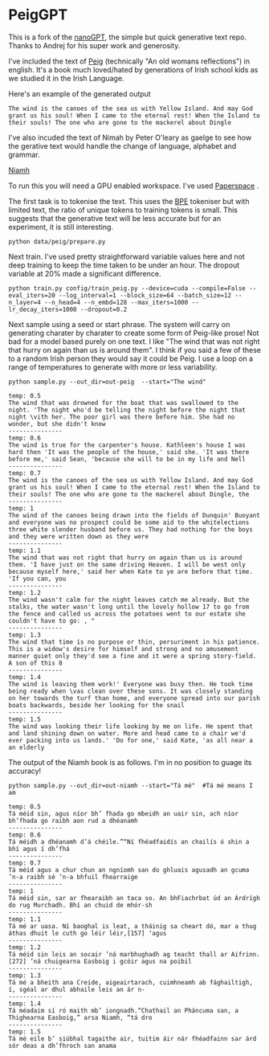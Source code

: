 

# PeigGPT

This is a fork of the [nanoGPT](https://github.com/karpathy/nanoGPT), the simple but quick generative text repo. Thanks to Andrej for his super work and generosity.

I've included the text of [Peig](https://archive.org/stream/anoldwomansrefle00sayemiss/anoldwomansrefle00sayemiss.txt) (technically "An old womans reflections") in english. It's a book much loved/hated by generations of Irish school kids as we studied it in the Irish Language. 

Here's an example of the generated output 
```
The wind is the canoes of the sea us with Yellow Island. And may God grant us his soul! When I came to the eternal rest! When the Island to their souls! The one who are gone to the mackerel about Dingle
```

I've also incuded the text of Nimah by Peter O'leary as gaelge to see how the gerative text would handle the change of language, alphabet and grammar. 

[Niamh](https://www.gutenberg.org/ebooks/50913)

To run this you will need a GPU enabled workspace. I've used [Paperspace](http://www.paperspace.com) .

The first task is to tokenise the text. This uses the [BPE](https://github.com/openai/tiktoken) tokeniser but with limited text, the ratio of unique tokens to training tokens is small. This suggests that the generative text will be less accurate but for an experiment, it is still interesting.

```
python data/peig/prepare.py 
```

Next train. I've used pretty straightforward variable values here and not deep training to keep the time taken to be under an hour.  The dropout variable at 20% made a significant difference. 

```
python train.py config/train_peig.py --device=cuda --compile=False --eval_iters=20 --log_interval=1 --block_size=64 --batch_size=12 --n_layer=4 --n_head=4 --n_embd=128 --max_iters=1000 --lr_decay_iters=1000 --dropout=0.2
```

Next sample using a seed or start phrase. The system will carry on generating charater by charater to create some form of Peig-like prose! Not bad for a model based purely on one text.  I like "The wind that was not right that hurry on again than us is around them". I think if you said a few of these to a random Irish person they would say it could be Peig. I use a loop on a range of temperatures to generate with more or less variability. 

```
python sample.py --out_dir=out-peig  --start="The wind"
```

```
temp: 0.5
The wind that was drowned for the boat that was swallowed to the night. 'The night who'd be telling the night before the night that night \vith her. The poor girl was there before him. She had no wonder, but she didn't know
---------------
temp: 0.6
The wind is true for the carpenter's house. Kathleen's house I was hard then 'It was the people of the house,' said she. 'It was there before me,' said Sean, 'because she will to be in my life and Nell
---------------
temp: 0.7
The wind is the canoes of the sea us with Yellow Island. And may God grant us his soul! When I came to the eternal rest! When the Island to their souls! The one who are gone to the mackerel about Dingle, the
---------------
temp: 1
The wind of the canoes being drawn into the fields of Dunquin' Buoyant and everyone was no prospect could be some aid to the whitelections three white slender husband before us. They had nothing for the boys and they were written down as they were
---------------
temp: 1.1
The wind that was not right that hurry on again than us is around them. 'I have just on the same driving Heaven. I will be west only because myself here,' said her when Kate to ye are before that time. 'If you can, you
---------------
temp: 1.2
The wind wasn't calm for the night leaves catch me already. But the stalks, the water wasn't long until the lovely hollow 17 to go from the fence and called us across the potatoes went to our estate she couldn't have to go: , "
---------------
temp: 1.3
The wind that time is no purpose or thin, persuriment in his patience. This is a widow's desire for himself and strong and no amusement manner quiet only they'd see a fine and it were a spring story-field. A son of this 8
---------------
temp: 1.4
The wind is leaving them work!' Everyone was busy then. He took time being ready when \vas clean over these sons. It was closely standing on her towards the turf than home, and everyone spread into our parish boats backwards, beside her looking for the snail
---------------
temp: 1.5
The wind was looking their life looking by me on life. He spent that and land shining down on water. More and head came to a chair we'd ever packing into us lands.' 'Do for one,' said Kate, 'as all near a an elderly
```

The output of the Niamh book is as follows. I'm in no position to guage its accuracy!

```
python sample.py --out_dir=out-niamh --start="Tá mé"  #Tá mé means I am
```

```
temp: 0.5
Tá méid sin, agus níor bh’ fhada go mbeidh an uair sin, ach níor bh’fhada go raibh aon rud a dhéanamh
---------------
temp: 0.6
Tá méidh a dhéanamh d’á chéile.”“Ní fhéadfaidís an chailís ó shin a bhí agus í dh’fhá
---------------
temp: 0.7
Tá méid agus a chur chun an ngníomh san do ghluais agusadh an gcuma ’n-a raibh sé ’n-a bhfuil fhearraige
---------------
temp: 1
Tá méid sin, sar ar fhearaibh an taca so. An bhFiachrbat úd an Árdrígh do rug Murchadh. Bhí an chuid de mhór-sh
---------------
temp: 1.1
Tá mé ar uasa. Ní baoghal is leat, a tháinig sa cheart dó, mar a thug áthas dhuit le cuth go léir léir,[157] ‘agus
---------------
temp: 1.2
Tá méid sin leis an socair ’ná marbhughadh ag teacht thall ar Aifrinn.[272] ’ná chuigearna Easboig i gcóir agus na poibil
---------------
temp: 1.3
Tá mé a bheith ana Creide, aigeairtarach, cuimhneamh ab fághailtigh, í, sgéal ar dhul abhaile leis an ár n-
---------------
temp: 1.4
Tá méadaim sí ró maith mb’ iongnadh.“Chathail an Pháncuma san, a Thighearna Easboig,” arsa Niamh, “tá dro
---------------
temp: 1.5
Tá mé eile b’ siúbhal tagaithe air, tuitim áir nár fhéadfainn sar árd sór deas a dh’fhroch san anama
```
